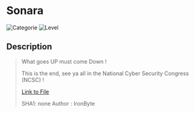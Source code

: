 # Sonara
![Categorie](https://img.shields.io/badge/Category-Reverse%20Engineering-red?style=for-the-badge) ![Level](https://img.shields.io/badge/Difficulty-Easy-green?style=for-the-badge)

## Description
> What goes UP must come Down !
>
> This is the end, see ya all in the National Cyber Security Congress (NCSC) ! 
>
> [Link to File](./Sonara)
>
> SHA1: none
> Author : IronByte
